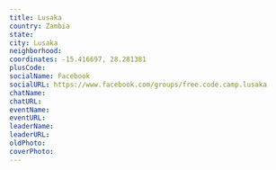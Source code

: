 ```yaml
---
title: Lusaka
country: Zambia
state: 
city: Lusaka
neighborhood: 
coordinates: -15.416697, 28.281381
plusCode:
socialName: Facebook
socialURL: https://www.facebook.com/groups/free.code.camp.lusaka
chatName:
chatURL:
eventName:
eventURL:
leaderName:
leaderURL:
oldPhoto: 
coverPhoto:
---
```

